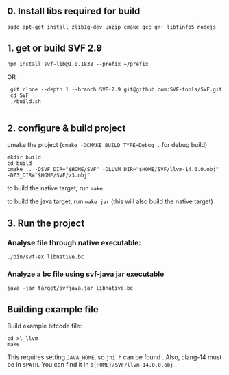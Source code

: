 ## 0. Install libs required for build

```
sudo apt-get install zlib1g-dev unzip cmake gcc g++ libtinfo5 nodejs 
```

## 1.  get or build SVF 2.9 
```
npm install svf-lib@1.0.1838 --prefix ~/prefix
```
OR
```
 git clone --depth 1 --branch SVF-2.9 git@github.com:SVF-tools/SVF.git
 cd SVF
 ./build.sh
 
```

## 2. configure & build project 
cmake the project (`cmake -DCMAKE_BUILD_TYPE=Debug .` for debug build)
```
mkdir build
cd build
cmake .. -DSVF_DIR="$HOME/SVF" -DLLVM_DIR="$HOME/SVF/llvm-14.0.0.obj" -DZ3_DIR="$HOME/SVF/z3.obj"
```

to build the native target, run `make`.

to build the java target, run `make jar` (this will also build the native target)
## 3. Run the project

### Analyse file through native executable:
```
./bin/svf-ex libnative.bc
```
### Analyze a bc file using svf-java jar executable
```
java -jar target/svfjava.jar libnative.bc
```

## Building example file

Build example bitcode file:
```
cd xl_llvm
make
```
This requires setting `JAVA_HOME`, so `jni.h` can be found . Also, clang-14 must be in `$PATH`.
You can find it in `${HOME}/SVF/llvm-14.0.0.obj` .